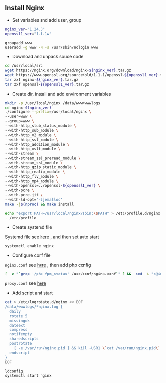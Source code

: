 ## Install Nginx

- Set variables and add user, group

```bash
nginx_ver="1.24.0"
openssl1_ver="1.1.1w"

groupadd www
useradd -g www -M -s /usr/sbin/nologin www
```

- Download and unpack souce code

```bash
cd /usr/local/src
wget https://nginx.org/download/nginx-${nginx_ver}.tar.gz
wget https://www.openssl.org/source/old/1.1.1/openssl-${openssl1_ver}.tar.gz
tar zxf nginx-${nginx_ver}.tar.gz
tar zxf openssl-${openssl1_ver}.tar.gz
```

- Create dir, install and add environment variables

```bash
mkdir -p /usr/local/nginx /data/www/wwwlogs
cd nginx-${nginx_ver}
./configure --prefix=/usr/local/nginx \
--user=www \
--group=www \
--with-http_stub_status_module \
--with-http_sub_module \
--with-http_v2_module \
--with-http_ssl_module \
--with-http_addition_module \
--with-http_xslt_module \
--with-stream \
--with-stream_ssl_preread_module \
--with-stream_ssl_module \
--with-http_gzip_static_module \
--with-http_realip_module \
--with-http_flv_module \
--with-http_mp4_module \
--with-openssl=../openssl-${openssl1_ver} \
--with-pcre \
--with-pcre-jit \
--with-ld-opt='-ljemalloc'
make -j$(nproc) && make install

echo "export PATH=/usr/local/nginx/sbin:\$PATH" > /etc/profile.d/nginx.sh
. /etc/profile
```

- Create systemd file

Systemd file see [here](./nginx.service) , and then set auto start

```bash
systemctl enable nginx
```

- Configure conf file

`nginx.conf` see [here](./nginx.conf) , then add php config

```bash
[ -z "`grep '/php-fpm_status' /use/conf/nginx.conf`" ] &&  sed -i "s@index index.html index.php;@index index.html index.php;\n    location ~ /php-fpm_status {\n        #fastcgi_pass remote_php_ip:9000;\n        fastcgi_pass unix:/dev/shm/php-cgi.sock;\n        fastcgi_index index.php;\n        include fastcgi.conf;\n        allow 127.0.0.1;\n        deny all;\n        }@" /usr/local/nginx/conf/nginx.conf
```

`proxy.conf` see [here](./proxy.conf)


- Add script and start

```bash
cat > /etc/logrotate.d/nginx << EOF
/data/wwwlogs/*nginx.log {
  daily
  rotate 5
  missingok
  dateext
  compress
  notifempty
  sharedscripts
  postrotate
    [ -e /var/run/nginx.pid ] && kill -USR1 \`cat /var/run/nginx.pid\`
  endscript
}
EOF

ldconfig
systemctl start nginx
```
